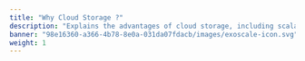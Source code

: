 ```yaml
---
title: "Why Cloud Storage ?"
description: "Explains the advantages of cloud storage, including scalability, accessibility, durability, and cost efficiency."
banner: "98e16360-a366-4b78-8e0a-031da07fdacb/images/exoscale-icon.svg"
weight: 1
---
```


